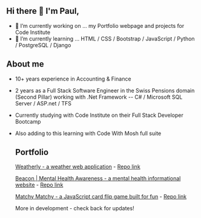 ## Hi there 👋 I'm Paul,
- 🔭 I’m currently working on ... my Portfolio webpage and projects for Code Institute
- 🌱 I’m currently learning ... HTML / CSS / Bootstrap / JavaScript / Python / PostgreSQL / Django

## About me
- 10+ years experience in Accounting & Finance
- 2 years as a Full Stack Software Engineer in the Swiss Pensions domain (Second Pillar) working with .Net Framework -- C# / Microsoft SQL Server / ASP.net / TFS
- Currently studying with Code Institute on their Full Stack Developer Bootcamp
- Also adding to this learning with Code With Mosh full suite

  ## Portfolio
  [Weatherly - a weather web application](https://kernowpablouk.github.io/Weatherly/) - [Repo link](https://github.com/KernowPabloUK/Weatherly)
  
  [Beacon | Mental Health Awareness - a mental health informational website](https://kernowpablouk.github.io/Beacon-Mental-Health-Awareness/) - [Repo link](https://github.com/KernowPabloUK/Beacon-Mental-Health-Awareness)
  
  [Matchy Matchy - a JavaScript card flip game built for fun](https://kernowpablouk.github.io/card-match-game/) - [Repo link](https://github.com/KernowPabloUK/card-match-game)

  More in development - check back for updates!

<!--
**KernowPabloUK/KernowPabloUK** is a ✨ _special_ ✨ repository because its `README.md` (this file) appears on your GitHub profile.
-->
